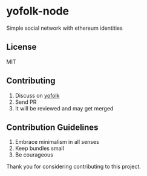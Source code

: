 # yofolk-node

Simple social network with ethereum identities

## License

MIT

## Contributing

1. Discuss on [yofolk](//yofolk.com)
2. Send PR
3. It will be reviewed and may get merged

## Contribution Guidelines

1. Embrace minimalism in all senses
2. Keep bundles small
3. Be courageous

Thank you for considering contributing to this project.
